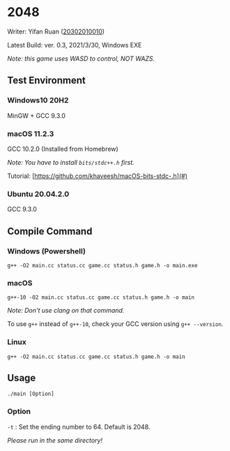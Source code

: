 # 2048
Writer: Yifan Ruan ([20302010010](20302010010@fudan.edu.cn))

Latest Build: ver. 0.3, 2021/3/30, Windows EXE

_Note: this game uses WASD to control, NOT WAZS._

## Test Environment
### Windows10 20H2
MinGW + GCC 9.3.0
### macOS 11.2.3
GCC 10.2.0 (Installed from Homebrew)

_Note: You have to install `bits/stdc++.h` first._

Tutorial: [https://github.com/khaveesh/macOS-bits-stdc-.h](#)
### Ubuntu 20.04.2.0
GCC 9.3.0

## Compile Command
### Windows (Powershell)
`g++ -O2 main.cc status.cc game.cc status.h game.h -o main.exe`
### macOS
`g++-10 -O2 main.cc status.cc game.cc status.h game.h -o main`

_Note: Don't use clang on that command._

To use `g++` instead of `g++-10`, check your GCC version using `g++ --version`.
### Linux
`g++ -O2 main.cc status.cc game.cc status.h game.h -o main`

## Usage
`./main [Option]`
### Option
`-t` : Set the ending number to 64. Default is 2048.

_Please run in the same directory!_
